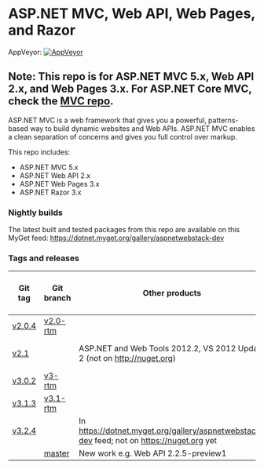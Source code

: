 ASP.NET MVC, Web API, Web Pages, and Razor
===

AppVeyor: [![AppVeyor](https://ci.appveyor.com/api/projects/status/github/aspnet/aspnetwebstack?branch=master&svg=true)](https://ci.appveyor.com/project/aspnetci/aspnetwebstack/branch/master)

## Note: This repo is for ASP.NET MVC 5.x, Web API 2.x, and Web Pages 3.x. For ASP.NET Core MVC, check the [MVC repo](https://github.com/aspnet/Mvc).

ASP.NET MVC is a web framework that gives you a powerful, patterns-based way to build dynamic websites and Web APIs. ASP.NET MVC enables a clean separation of concerns and gives you full control over markup.

This repo includes:

* ASP.NET MVC 5.x
* ASP.NET Web API 2.x
* ASP.NET Web Pages 3.x
* ASP.NET Razor 3.x

### Nightly builds

The latest built and tested packages from this repo are available on this MyGet feed: https://dotnet.myget.org/gallery/aspnetwebstack-dev

### Tags and releases

Git tag|Git branch|Other products|MVC package versions|Web API package (product) versions|Web Pages package versions
--------|--------------|------------|------------|------------|------------
[v2.0.4](https://github.com/aspnet/AspNetWebStack/tree/v2.0.4)|[v2.0-rtm](https://github.com/aspnet/AspNetWebStack/tree/v2.0-rtm)||4.0.40804|4.0.30506|2.0.30506
[v2.1](https://github.com/aspnet/AspNetWebStack/tree/v2.1)||ASP.NET and Web Tools 2012.2, VS 2012 Update 2 (not on http://nuget.org)|v4 2012.2 Update RTM|v1 2012.2 Update RTM|v2 2012.2 Update RTM
[v3.0.2](https://github.com/aspnet/AspNetWebStack/tree/v3.0.2)|[v3-rtm](https://github.com/aspnet/AspNetWebStack/tree/v3-rtm)||5.0.2|5.0.1 (2.0.1)|3.0.1
[v3.1.3](https://github.com/aspnet/AspNetWebStack/tree/v3.1.3)|[v3.1-rtm](https://github.com/aspnet/AspNetWebStack/tree/v3.1-rtm)||5.1.3|5.1.2 (2.1.2)|3.1.2
[v3.2.4](https://github.com/aspnet/AspNetWebStack/tree/v3.2.4)||In https://dotnet.myget.org/gallery/aspnetwebstack-dev feed; not on https://nuget.org yet|5.2.4|5.2.4 (2.2.4)|3.2.4
||[master](https://github.com/aspnet/AspNetWebStack/tree/master)|New work e.g. Web API 2.2.5-preview1|||

